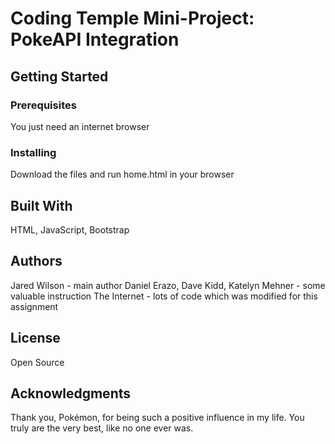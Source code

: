# Coding Temple Mini-Project: PokeAPI Integration

## Getting Started

### Prerequisites

You just need an internet browser

### Installing

Download the files and run home.html in your browser

## Built With

HTML, JavaScript, Bootstrap

## Authors

Jared Wilson - main author
Daniel Erazo, Dave Kidd, Katelyn Mehner - some valuable instruction
The Internet - lots of code which was modified for this assignment

## License

Open Source

## Acknowledgments

Thank you, Pok&eacute;mon, for being such a positive influence in my life. You truly are the very best, like no one ever was.